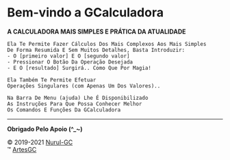 ﻿# Bem-vindo a GCalculadora

**A CALCULADORA MAIS SIMPLES E PRÁTICA DA ATUALIDADE**

```
Ela Te Permite Fazer Cálculos Dos Mais Complexos Aos Mais Simples
De Forma Resumida E Sem Muitos Detalhes, Basta Introduzir:
- O [primeiro valor] E O [segundo valor]
- Pressionar O Botão Da Operação Desejada
- E O [resultado] Surgirá.. Como Que Por Magia!

Ela Também Te Permite Efetuar
Operações Singulares (com Apenas Um Dos Valores)..

Na Barra De Menu (ajuda) Lhe É Disponibilizado
As Instruções Para Que Possa Conhecer Melhor
Os Comandos E Funções Da GCalculadora
```

---

**Obrigado Pelo Apoio (^_~)**

&copy; 2019-2021 [Nurul-GC](mailto:nuruldecarvalho@gmail.com) \
&trade; [ArtesGC](https://artesgc.home.blog)
